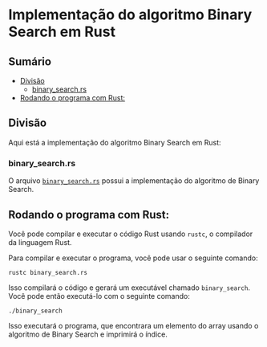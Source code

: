 # Implementação do algoritmo Binary Search em Rust

## Sumário

- [Divisão](#divisão)
    - [binary_search.rs](binary_search.rs)
- [Rodando o programa com Rust:](#rodando-o-programa-com-rust)

## Divisão 

Aqui está a implementação do algoritmo Binary Search em Rust:

### binary_search.rs

O arquivo <a href="https://github.com/FabioHenriqueFarias/algorithms-And-Data-Dtructures/blob/main/Algorithms/Search/1_BinarySearch/Rust/binary_search.rs">`binary_search.rs`</a>  possui a implementação do algoritmo de Binary Search.


## Rodando o programa com Rust:

Você pode compilar e executar o código Rust usando `rustc`, o compilador da linguagem Rust. 

Para compilar e executar o programa, você pode usar o seguinte comando:

```
rustc binary_search.rs
```

Isso compilará o código e gerará um executável chamado `binary_search`. Você pode então executá-lo com o seguinte comando:

```
./binary_search
```

Isso executará o programa, que encontrara um elemento do array usando o algoritmo de Binary Search e imprimirá o índice.

